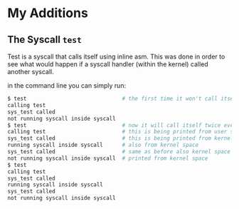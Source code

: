 # My Additions
## The Syscall ```test```
Test is a syscall that calls itself using inline asm.
This was done in order to see what would happen if a syscall handler (within the kernel) called another syscall.

in the command line you can simply run:
```bash
$ test                              # the first time it won't call itself twice
calling test
sys_test called
not running syscall inside syscall
$ test                              # now it will call itself twice every time you call
calling test                        # this is being printed from user space
sys_test called                     # this is being printed from kernel space
running syscall inside syscall      # also from kernel space
sys_test called                     # same as before also kernel space
not running syscall inside syscall  # printed from kernel space
$ test
calling test
sys_test called
running syscall inside syscall
sys_test called
not running syscall inside syscall
```
